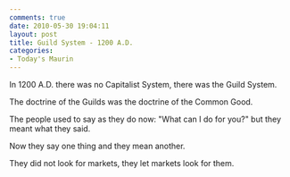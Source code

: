 ```yaml
---
comments: true
date: 2010-05-30 19:04:11
layout: post
title: Guild System - 1200 A.D.
categories:
- Today's Maurin
---
```


In 1200 A.D.
there was no Capitalist System,
there was the Guild System.

The doctrine of the Guilds
was the doctrine
of the Common Good.

The people used to say
as they do now:
"What can I do for you?"
but they meant what they said.
  
Now they say one thing
and they mean another.

They did not look for markets,
they let markets
look for them.
